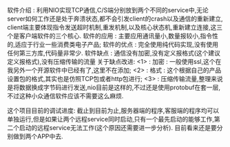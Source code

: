 软件介绍 :
利用NIO实现TCP通信,C/S端分别放到两个不同的service中,无论server如何工作还是处于奔溃状态,都不会引发client的crash以及通信的重新建立,
client端主要体现指令发送超时机制,重发机制,以及核心状态机,重新建立连接,这三个是客户端软件的三个核心.
软件的应用 :
主要应用通讯量小,数量报较小,指令性的,适应于行业一些消费类电子产品;
软件的优点 :
完全使用纯代码实现,没有使用任何第三方库,代码量非常少.
软件缺点 :
通信没有加密,没有定义报格式(这个建议定义报格式),没有压缩传输的流量
关于缺点改进:
<1> : 加密 : 一般使用ssl,这个在我另外一个开源软件中已经有了,这里不在添加;
<2> : 格式 : 这个根据自己的产品设置包的格式,其实也是仿照TCP包或者http包进行;
<3> : 压缩传输流量,整理来说是将数据换成字节码进行发送,nio目前是这样的,不过还是使用protobuf在套一层,不过这种小众通信软件应该不需要这么麻烦.

这个项目目前的调试进度:
截止到目前为止,服务器端的程序,客服端的程序均可以单独运行,但是如果让两个远程service同时启动,只有一个最先启动的能够工作,第二个启动的远程service无法工作(这个原因还需要进一步分析).
目前看来还是要分别做到两个APP中去.